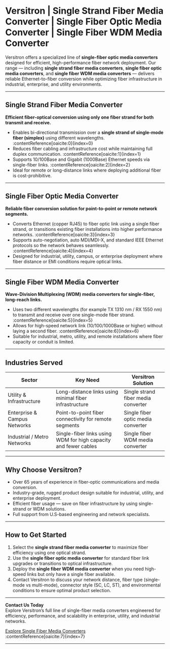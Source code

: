 # Versitron | Single Strand Fiber Media Converter | Single Fiber Optic Media Converter | Single Fiber WDM Media Converter

Versitron offers a specialized line of **single-fiber optic media converters** designed for efficient, high-performance fiber network deployment. Our range — including **single strand fiber media converters**, **single fiber optic media converters**, and **single fiber WDM media converters** — delivers reliable Ethernet-to-fiber conversion while optimizing fiber infrastructure in industrial, enterprise, and utility environments.

---

## Single Strand Fiber Media Converter

**Efficient fiber-optical conversion using only one fiber strand for both transmit and receive.**

- Enables bi-directional transmission over a **single strand of single-mode fiber (simplex)** using different wavelengths. :contentReference[oaicite:0]{index=0}  
- Reduces fiber cabling and infrastructure cost while maintaining full duplex communication. :contentReference[oaicite:1]{index=1}  
- Supports 10/100Base and Gigabit (1000Base) Ethernet speeds via single-fiber links. :contentReference[oaicite:2]{index=2}  
- Ideal for remote or long-distance links where deploying additional fiber is cost-prohibitive.

---

## Single Fiber Optic Media Converter

**Reliable fiber conversion solution for point-to-point or remote network segments.**

- Converts Ethernet (copper RJ45) to fiber optic link using a single fiber strand, or transitions existing fiber installations into higher performance networks. :contentReference[oaicite:3]{index=3}  
- Supports auto-negotiation, auto MDI/MDI-X, and standard IEEE Ethernet protocols so the network behaves seamlessly. :contentReference[oaicite:4]{index=4}  
- Designed for industrial, utility, campus, or enterprise deployment where fiber distance or EMI conditions require optical links.

---

## Single Fiber WDM Media Converter

**Wave-Division Multiplexing (WDM) media converters for single-fiber, long-reach links.**

- Uses two different wavelengths (for example TX 1310 nm / RX 1550 nm) to transmit and receive over one single-mode fiber strand. :contentReference[oaicite:5]{index=5}  
- Allows for high-speed network link (10/100/1000Base or higher) without laying a second fiber. :contentReference[oaicite:6]{index=6}  
- Suitable for industrial, metro, utility, and remote installations where fiber capacity or conduit is limited.

---

## Industries Served

| Sector                     | Key Need                                              | Versitron Solution                                 |
|-----------------------------|-------------------------------------------------------|----------------------------------------------------|
| Utility & Infrastructure    | Long-distance links using minimal fiber infrastructure | Single strand fiber media converter                |
| Enterprise & Campus Networks| Point-to-point fiber connectivity for remote segments | Single fiber optic media converter                 |
| Industrial / Metro Networks | Single-fiber links using WDM for high capacity and fewer cables | Single fiber WDM media converter                  |

---

## Why Choose Versitron?

- Over 65 years of experience in fiber-optic communications and media conversion.  
- Industry-grade, rugged product design suitable for industrial, utility, and enterprise deployment.  
- Efficient fiber usage — save on fiber infrastructure by using single-strand or WDM solutions.  
- Full support from U.S-based engineering and network specialists.

---

## How to Get Started

1. Select the **single strand fiber media converter** to maximize fiber efficiency using one optical strand.  
2. Use the **single fiber optic media converter** for standard fiber link upgrades or transitions to optical infrastructure.  
3. Deploy the **single fiber WDM media converter** when you need high-speed links but only have a single fiber available.  
4. Contact Versitron to discuss your network distance, fiber type (single-mode vs multi-mode), connector style (SC, LC, ST), and environmental conditions to ensure optimal product selection.  

---

**Contact Us Today**  
Explore Versitron’s full line of single-fiber media converters engineered for efficiency, performance, and scalability in enterprise, utility, and industrial networks.

[Explore Single Fiber Media Converters](https://www.versitron.com/collections/single-fiber-media-converters)  
:contentReference[oaicite:7]{index=7}

---
